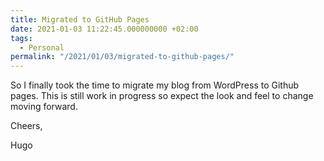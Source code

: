 ```yaml
---
title: Migrated to GitHub Pages
date: 2021-01-03 11:22:45.000000000 +02:00
tags:
  - Personal
permalink: "/2021/01/03/migrated-to-github-pages/"
---
```


So I finally took the time to migrate my blog from WordPress to Github pages. This is still work in progress so expect the look and feel to change moving forward.

Cheers,

Hugo
